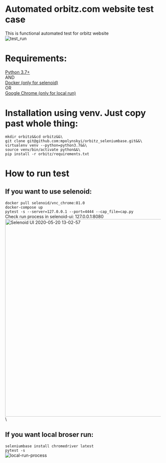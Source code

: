 # Automated orbitz.com website test case #
This is functional automated test for orbitz website\
![test_run](https://user-images.githubusercontent.com/12695133/82375829-d4a2d800-9a29-11ea-8f5b-5fdeeb4042b5.gif)
# Requirements: #
[Python 3.7+](https://www.python.org/downloads/) \
AND\
[Docker (only for selenoid)](https://www.docker.com/products/docker-desktop) \
OR\
[Google Chrome (only for local run)](https://www.google.ru/intl/ru/chrome)
# Installation using venv. Just copy past whole thing: #
`mkdir orbitz&&cd orbitz&&\`  
`git clone git@github.com:mpolynskyi/orbitz_seleniumbase.git&&\`  
`virtualenv venv --python=python3.7&&\`  
`source venv/bin/activate python&&\`  
`pip install -r orbitz/requirements.txt`  
# How to run test #
## If you want to use selenoid: ##
`docker pull selenoid/vnc_chrome:81.0`\
`docker-compose up`\
`pytest -s --server=127.0.0.1 --port=4444 --cap_file=cap.py `\
Check run process in selenoid-ui: 127.0.0.1:8080
<img width="640" alt="Selenoid UI 2020-05-20 13-02-57" src="https://user-images.githubusercontent.com/12695133/82434401-7a425f80-9a9b-11ea-9d0e-ebfabd6a2eec.png">\
## If you want local broser run: ##
`seleniumbase install chromedriver latest`\
`pytest -s`\
![local-run-process](https://user-images.githubusercontent.com/12695133/82375829-d4a2d800-9a29-11ea-8f5b-5fdeeb4042b5.gif)